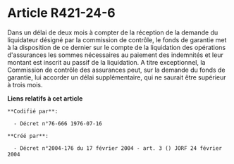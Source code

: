 # Article R421-24-6

Dans un délai de deux mois à compter de la réception de la demande du liquidateur désigné par la commission de contrôle, le
fonds de garantie met à la disposition de ce dernier sur le compte de la liquidation des opérations d'assurances les sommes
nécessaires au paiement des indemnités et leur montant est inscrit au passif de la liquidation. A titre exceptionnel, la
Commission de contrôle des assurances peut, sur la demande du fonds de garantie, lui accorder un délai supplémentaire, qui ne
saurait être supérieur à trois mois.

**Liens relatifs à cet article**

	**Codifié par**:

	  - Décret n°76-666 1976-07-16

	**Créé par**:

	  - Décret n°2004-176 du 17 février 2004 - art. 3 () JORF 24 février 2004
